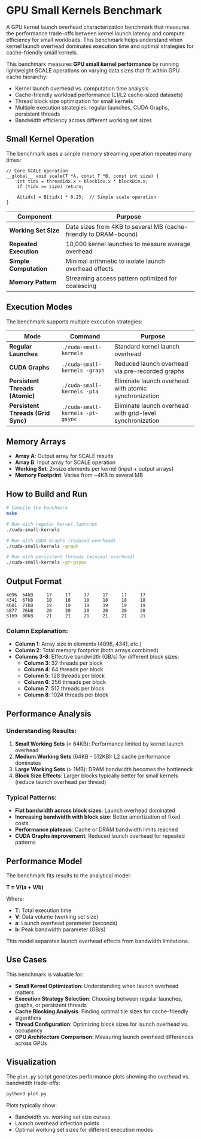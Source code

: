 # GPU Small Kernels Benchmark

A GPU kernel launch overhead characterization benchmark that measures the performance trade-offs between kernel launch latency and compute efficiency for small workloads. This benchmark helps understand when kernel launch overhead dominates execution time and optimal strategies for cache-friendly small kernels.

This benchmark measures **GPU small kernel performance** by running lightweight SCALE operations on varying data sizes that fit within GPU cache hierarchy:

- Kernel launch overhead vs. computation time analysis
- Cache-friendly workload performance (L1/L2 cache-sized datasets)
- Thread block size optimization for small kernels  
- Multiple execution strategies: regular launches, CUDA Graphs, persistent threads
- Bandwidth efficiency across different working set sizes

## Small Kernel Operation

The benchmark uses a simple memory streaming operation repeated many times:

```cuda
// Core SCALE operation
__global__ void scale(T *A, const T *B, const int size) {
    int tidx = threadIdx.x + blockIdx.x * blockDim.x;
    if (tidx >= size) return;
    
    A[tidx] = B[tidx] * 0.25;  // Simple scale operation
}
```

| Component | Purpose |
|-----------|---------|
| **Working Set Size** | Data sizes from 4KB to several MB (cache-friendly to DRAM-bound) |
| **Repeated Execution** | 10,000 kernel launches to measure average overhead |
| **Simple Computation** | Minimal arithmetic to isolate launch overhead effects |
| **Memory Pattern** | Streaming access pattern optimized for coalescing |

## Execution Modes

The benchmark supports multiple execution strategies:

| Mode | Command | Purpose |
|------|---------|---------|
| **Regular Launches** | `./cuda-small-kernels` | Standard kernel launch overhead |
| **CUDA Graphs** | `./cuda-small-kernels -graph` | Reduced launch overhead via pre-recorded graphs |
| **Persistent Threads (Atomic)** | `./cuda-small-kernels -pta` | Eliminate launch overhead with atomic synchronization |
| **Persistent Threads (Grid Sync)** | `./cuda-small-kernels -pt-gsync` | Eliminate launch overhead with grid-level synchronization |

## Memory Arrays

- **Array A**: Output array for SCALE results
- **Array B**: Input array for SCALE operation  
- **Working Set**: 2×size elements per kernel (input + output arrays)
- **Memory Footprint**: Varies from ~4KB to several MB

## How to Build and Run

```bash
# Compile the benchmark
make

# Run with regular kernel launches
./cuda-small-kernels

# Run with CUDA Graphs (reduced overhead)  
./cuda-small-kernels -graph

# Run with persistent threads (minimal overhead)
./cuda-small-kernels -pt-gsync
```

## Output Format

```
4096  64kB     17     17     17     17     17     17  
4341  67kB     18     18     18     18     18     18  
4601  71kB     19     19     19     19     19     19  
4877  76kB     20     20     20     20     20     20  
5169  80kB     21     21     21     21     21     21  
```

### Column Explanation:
- **Column 1**: Array size in elements (4096, 4341, etc.)
- **Column 2**: Total memory footprint (both arrays combined)
- **Columns 3-8**: Effective bandwidth (GB/s) for different block sizes:
  - **Column 3**: 32 threads per block
  - **Column 4**: 64 threads per block  
  - **Column 5**: 128 threads per block
  - **Column 6**: 256 threads per block
  - **Column 7**: 512 threads per block
  - **Column 8**: 1024 threads per block

## Performance Analysis

### Understanding Results:

1. **Small Working Sets** (< 64KB): Performance limited by kernel launch overhead
2. **Medium Working Sets** (64KB - 512KB): L2 cache performance dominates  
3. **Large Working Sets** (> 1MB): DRAM bandwidth becomes the bottleneck
4. **Block Size Effects**: Larger blocks typically better for small kernels (reduce launch overhead per thread)

### Typical Patterns:

- **Flat bandwidth across block sizes**: Launch overhead dominated  
- **Increasing bandwidth with block size**: Better amortization of fixed costs
- **Performance plateaus**: Cache or DRAM bandwidth limits reached
- **CUDA Graphs improvement**: Reduced launch overhead for repeated patterns

## Performance Model

The benchmark fits results to the analytical model:

**T = V/(a + V/b)**

Where:
- **T**: Total execution time
- **V**: Data volume (working set size)  
- **a**: Launch overhead parameter (seconds)
- **b**: Peak bandwidth parameter (GB/s)

This model separates launch overhead effects from bandwidth limitations.

## Use Cases

This benchmark is valuable for:

- **Small Kernel Optimization**: Understanding when launch overhead matters
- **Execution Strategy Selection**: Choosing between regular launches, graphs, or persistent threads
- **Cache Blocking Analysis**: Finding optimal tile sizes for cache-friendly algorithms  
- **Thread Configuration**: Optimizing block sizes for launch overhead vs. occupancy
- **GPU Architecture Comparison**: Measuring launch overhead differences across GPUs

## Visualization

The `plot.py` script generates performance plots showing the overhead vs. bandwidth trade-offs:

```bash
python3 plot.py
```

Plots typically show:
- Bandwidth vs. working set size curves
- Launch overhead inflection points
- Optimal working set sizes for different execution modes
